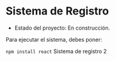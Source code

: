 <h1>Sistema de Registro</h1>

- Estado del proyecto: En construcción.

Para ejecutar el sistema, debes poner:

```npm install react```
Sistema de registro 2 

